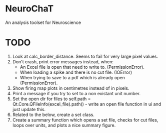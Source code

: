 # NeuroChaT
An analysis toolset for Neuroscience

# TODO
1. Look at calc_border_distance. Seems to fail for very large pixel values.
2. Don't crash, print error messages instead, when:
    - An Excel file is open that need to write to. (PermissionError).
    - When loading a spike and there is no cut file. (IOError)
    - When trying to save to a pdf which is already open (PermissionError).
3. Show firing map plots in centimetres instead of in pixels.
4. Print a message if you try to set to a non existant unit number.
5. Set the open dir for files to self.path = Qt.Core.QFileInfo(excel_file).path() - write an open file function in ui and just update this.
7. Related to the below, create a set class.
8. Create a summary function which opens a set file, checks for cut files, loops over units, and plots a nice summary figure.